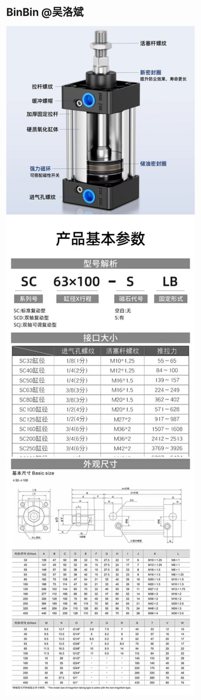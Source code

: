 # BinBin  @吴洛斌 
![输入图片说明](../image/%E6%B0%94%E7%BC%B8.jpg)![输入图片说明](../image/%E6%B0%94%E7%BC%B8%E5%8F%82%E6%95%B0.jpg)![输入图片说明](../image/%E6%B0%94%E7%BC%B8%E5%8F%82%E6%95%B0%202.jpg)